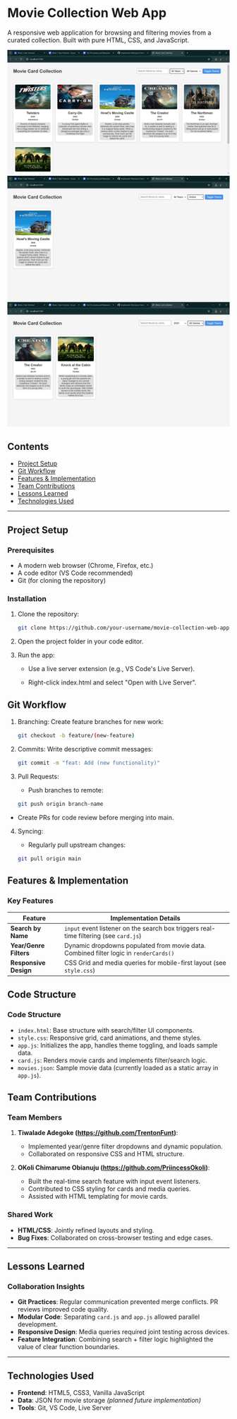 # Movie Collection Web App

A responsive web application for browsing and filtering movies from a curated collection. Built with pure HTML, CSS, and JavaScript.

![App Screenshot](./assets/screenshots/screenshot-1.png)
![App Screenshot](./assets/screenshots/screenshot-2.png)
![App Screenshot](./assets/screenshots/screenshot-3.png)


## Contents
- [Project Setup](#project-setup)
- [Git Workflow](#git-workflow)
- [Features & Implementation](#features--implementation)
- [Team Contributions](#team-contributions)
- [Lessons Learned](#lessons-learned)
- [Technologies Used](#technologies-used)

---

## Project Setup

### Prerequisites
- A modern web browser (Chrome, Firefox, etc.)
- A code editor (VS Code recommended)
- Git (for cloning the repository)

### Installation
1. Clone the repository:
   ```bash
   git clone https://github.com/your-username/movie-collection-web-app.git

2. Open the project folder in your code editor.

3. Run the app:

    - Use a live server extension (e.g., VS Code's Live Server).

    - Right-click index.html and select "Open with Live Server".

## Git Workflow
1. Branching: Create feature branches for new work:
    ```bash
    git checkout -b feature/(new-feature)

2. Commits: Write descriptive commit messages:
    ```bash
    git commit -m "feat: Add (new functionality)"

3. Pull Requests:

    - Push branches to remote: 
    ```bash
    git push origin branch-name

- Create PRs for code review before merging into main.

4. Syncing: 
    - Regularly pull upstream changes:

    ```bash
    git pull origin main

## Features & Implementation

### Key Features

| Feature                | Implementation Details                                                                 |
|------------------------|---------------------------------------------------------------------------------------|
| **Search by Name**     | `input` event listener on the search box triggers real-time filtering (see `card.js`) |
| **Year/Genre Filters** | Dynamic dropdowns populated from movie data. Combined filter logic in `renderCards()` |
| **Responsive Design**  | CSS Grid and media queries for mobile-first layout (see `style.css`)                  |

## Code Structure

### Code Structure
- `index.html`: Base structure with search/filter UI components.
- `style.css`: Responsive grid, card animations, and theme styles.
- `app.js`: Initializes the app, handles theme toggling, and loads sample data.
- `card.js`: Renders movie cards and implements filter/search logic.
- `movies.json`: Sample movie data (currently loaded as a static array in `app.js`).

## Team Contributions

### Team Members

1. **Tiwalade Adegoke (https://github.com/TrentonFunt)**:  
   - Implemented year/genre filter dropdowns and dynamic population.  
   - Collaborated on responsive CSS and HTML structure.    

2. **OKoli Chimarume Obianuju
(https://github.com/PriincessOkoli)**:  
   - Built the real-time search feature with input event listeners.  
   - Contributed to CSS styling for cards and media queries.  
   - Assisted with HTML templating for movie cards.  

### Shared Work  
- **HTML/CSS**: Jointly refined layouts and styling.  
- **Bug Fixes**: Collaborated on cross-browser testing and edge cases.  

---

## Lessons Learned  

### Collaboration Insights  
- **Git Practices**: Regular communication prevented merge conflicts. PR reviews improved code quality.  
- **Modular Code**: Separating `card.js` and `app.js` allowed parallel development.  
- **Responsive Design**: Media queries required joint testing across devices.  
- **Feature Integration**: Combining search + filter logic highlighted the value of clear function boundaries.  

---

## Technologies Used  
- **Frontend**: HTML5, CSS3, Vanilla JavaScript  
- **Data**: JSON for movie storage *(planned future implementation)*  
- **Tools**: Git, VS Code, Live Server  

